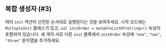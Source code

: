 ## 복합 생성자 (#3)

여러 `init` 섹션이 선언된 순서대로 실행된다는 것을 보여주세요. 시작 코드에는 `MultipleInit` 클래스가 있고, `val initOrder = mutableListOf<String>()` 속성이 포함되어 있습니다. 세 개의 서로 다른 `init` 블록에서 `initOrder` 속성에 `"one"`, `"two"`, `"three"` 문자열을 추가하세요.